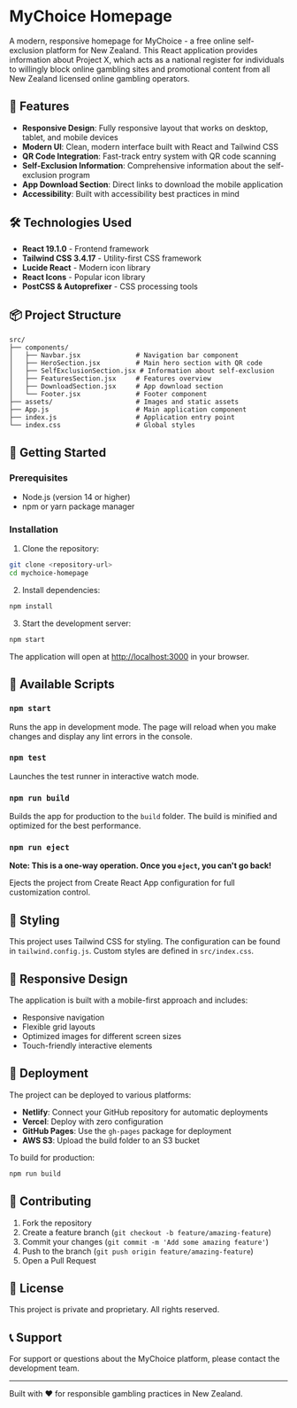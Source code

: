 # MyChoice Homepage

A modern, responsive homepage for MyChoice - a free online self-exclusion platform for New Zealand. This React application provides information about Project X, which acts as a national register for individuals to willingly block online gambling sites and promotional content from all New Zealand licensed online gambling operators.

## 🚀 Features

- **Responsive Design**: Fully responsive layout that works on desktop, tablet, and mobile devices
- **Modern UI**: Clean, modern interface built with React and Tailwind CSS
- **QR Code Integration**: Fast-track entry system with QR code scanning
- **Self-Exclusion Information**: Comprehensive information about the self-exclusion program
- **App Download Section**: Direct links to download the mobile application
- **Accessibility**: Built with accessibility best practices in mind

## 🛠️ Technologies Used

- **React 19.1.0** - Frontend framework
- **Tailwind CSS 3.4.17** - Utility-first CSS framework
- **Lucide React** - Modern icon library
- **React Icons** - Popular icon library
- **PostCSS & Autoprefixer** - CSS processing tools

## 📦 Project Structure

```
src/
├── components/
│   ├── Navbar.jsx              # Navigation bar component
│   ├── HeroSection.jsx         # Main hero section with QR code
│   ├── SelfExclusionSection.jsx # Information about self-exclusion
│   ├── FeaturesSection.jsx     # Features overview
│   ├── DownloadSection.jsx     # App download section
│   └── Footer.jsx              # Footer component
├── assets/                     # Images and static assets
├── App.js                      # Main application component
├── index.js                    # Application entry point
└── index.css                   # Global styles
```

## 🚦 Getting Started

### Prerequisites

- Node.js (version 14 or higher)
- npm or yarn package manager

### Installation

1. Clone the repository:
```bash
git clone <repository-url>
cd mychoice-homepage
```

2. Install dependencies:
```bash
npm install
```

3. Start the development server:
```bash
npm start
```

The application will open at [http://localhost:3000](http://localhost:3000) in your browser.

## 📜 Available Scripts

### `npm start`
Runs the app in development mode. The page will reload when you make changes and display any lint errors in the console.

### `npm test`
Launches the test runner in interactive watch mode.

### `npm run build`
Builds the app for production to the `build` folder. The build is minified and optimized for the best performance.

### `npm run eject`
**Note: This is a one-way operation. Once you `eject`, you can't go back!**

Ejects the project from Create React App configuration for full customization control.

## 🎨 Styling

This project uses Tailwind CSS for styling. The configuration can be found in `tailwind.config.js`. Custom styles are defined in `src/index.css`.

## 📱 Responsive Design

The application is built with a mobile-first approach and includes:
- Responsive navigation
- Flexible grid layouts
- Optimized images for different screen sizes
- Touch-friendly interactive elements

## 🚀 Deployment

The project can be deployed to various platforms:

- **Netlify**: Connect your GitHub repository for automatic deployments
- **Vercel**: Deploy with zero configuration
- **GitHub Pages**: Use the `gh-pages` package for deployment
- **AWS S3**: Upload the build folder to an S3 bucket

To build for production:
```bash
npm run build
```

## 🤝 Contributing

1. Fork the repository
2. Create a feature branch (`git checkout -b feature/amazing-feature`)
3. Commit your changes (`git commit -m 'Add some amazing feature'`)
4. Push to the branch (`git push origin feature/amazing-feature`)
5. Open a Pull Request

## 📄 License

This project is private and proprietary. All rights reserved.

## 📞 Support

For support or questions about the MyChoice platform, please contact the development team.

---

Built with ❤️ for responsible gambling practices in New Zealand.
